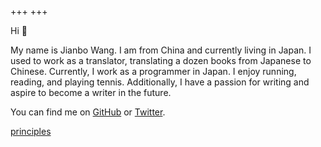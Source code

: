 +++
+++

Hi 👋

My name is Jianbo Wang. I am from China and currently living in Japan.
I used to work as a translator, translating a dozen books from Japanese to Chinese.
Currently, I work as a programmer in Japan.
I enjoy running, reading, and playing tennis.
Additionally, I have a passion for writing and aspire to become a writer in the future.

You can find me on [GitHub](https://github.com/wjianbo) or [Twitter](https://twitter.com/wjianbo).

[principles](./principles)